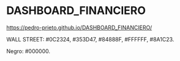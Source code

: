 # DASHBOARD_FINANCIERO
https://pedro-prieto.github.io/DASHBOARD_FINANCIERO/



WALL STREET: #0C2324, #353D47, #84888F, #FFFFFF, #8A1C23.


Negro: #000000.
